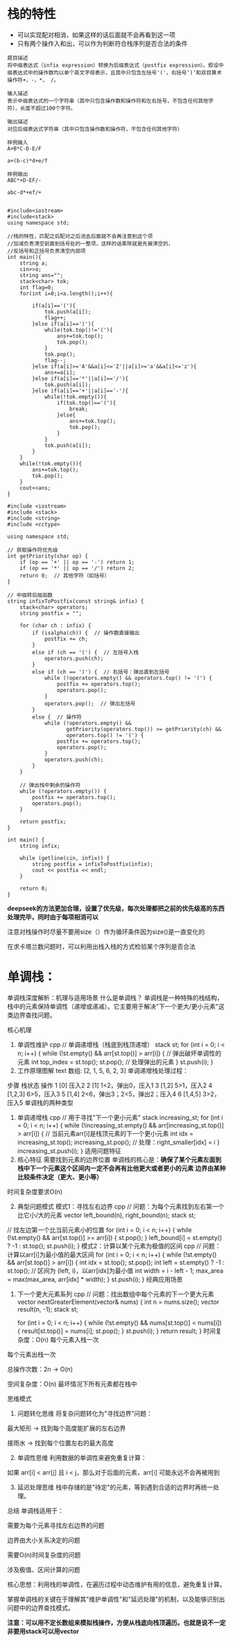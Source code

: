 # 栈的特性
- 可以实现配对相消，如果这样的话后面就不会再看到这一项
- 只有两个操作入和出，可以作为判断符合栈序列是否合法的条件

```
题目描述
将中缀表达式（infix expression）转换为后缀表达式（postfix expression）。假设中缀表达式中的操作数均以单个英文字母表示，且其中只包含左括号'('，右括号‘)’和双目算术操作符+，-，*， /。

输入描述
表示中缀表达式的一个字符串（其中只包含操作数和操作符和左右括号，不包含任何其他字符），长度不超过100个字符。

输出描述
对应后缀表达式字符串（其中只包含操作数和操作符，不包含任何其他字符）

样例输入
A+B*C-D-E/F

a+(b-c)*d+e/f

样例输出
ABC*+D-EF/-

abc-d*+ef/+


#include<iostream>
#include<stack>
using namespace std;

//栈的特性，匹配之后配对之后消去后面就不会再注意到这个项
//加减负责清空前面到括号处的一整项，这样的话乘除就是先被清空的，
//反括号和正括号负责清空内部项
int main(){
    string a;
    cin>>a;
    string ans="";
    stack<char> tok;
    int flag=0;
    for(int i=0;i<a.length();i++){

        if(a[i]=='('){
            tok.push(a[i]);
            flag++;
        }else if(a[i]==')'){
            while(tok.top()!='('){
                ans+=tok.top();
                tok.pop();
            }
            tok.pop();
            flag--;
        }else if(a[i]>='A'&&a[i]<='Z'||a[i]>='a'&&a[i]<='z'){
            ans+=a[i];
        }else if(a[i]=='*'||a[i]=='/'){
            tok.push(a[i]);
        }else if(a[i]=='+'||a[i]=='-'){
            while(!tok.empty()){
                if(tok.top()=='('){
                    break;
                }else{
                    ans+=tok.top();
                    tok.pop();
                }    
            }
            tok.push(a[i]);
        }
    }
    while(!tok.empty()){
        ans+=tok.top();
        tok.pop();
    }
    cout<<ans;
}
```
```
#include <iostream>
#include <stack>
#include <string>
#include <cctype>

using namespace std;

// 获取操作符优先级
int getPriority(char op) {
    if (op == '+' || op == '-') return 1;
    if (op == '*' || op == '/') return 2;
    return 0;  // 其他字符（如括号）
}

// 中缀转后缀函数
string infixToPostfix(const string& infix) {
    stack<char> operators;
    string postfix = "";
    
    for (char ch : infix) {
        if (isalpha(ch)) {  // 操作数直接输出
            postfix += ch;
        }
        else if (ch == '(') {  // 左括号入栈
            operators.push(ch);
        }
        else if (ch == ')') {  // 右括号：弹出直到左括号
            while (!operators.empty() && operators.top() != '(') {
                postfix += operators.top();
                operators.pop();
            }
            operators.pop();  // 弹出左括号
        }
        else {  // 操作符
            while (!operators.empty() && 
                   getPriority(operators.top()) >= getPriority(ch) && 
                   operators.top() != '(') {
                postfix += operators.top();
                operators.pop();
            }
            operators.push(ch);
        }
    }
    
    // 弹出栈中剩余的操作符
    while (!operators.empty()) {
        postfix += operators.top();
        operators.pop();
    }
    
    return postfix;
}

int main() {
    string infix;
    
    while (getline(cin, infix)) {
        string postfix = infixToPostfix(infix);
        cout << postfix << endl;
    }
    
    return 0;
}
```
**deepseek的方法更加合理，设置了优先级，每次处理都把之前的优先级高的东西处理完毕，同时由于每项相消可以**

注意对栈操作时尽量不要用size（）作为循环条件因为size()是一直变化的

在求卡塔兰数问题时，可以利用出栈入栈的方式检验某个序列是否合法

# 单调栈：
单调栈深度解析：机理与适用场景
什么是单调栈？
单调栈是一种特殊的栈结构，栈中的元素保持单调性（递增或递减）。它主要用于解决"下一个更大/更小元素"这类边界查找问题。

核心机理
1. 单调性维护
cpp
// 单调递增栈（栈底到栈顶递增）
stack<int> st;
for (int i = 0; i < n; i++) {
    while (!st.empty() && arr[st.top()] > arr[i]) {
        // 弹出破坏单调性的元素
        int top_index = st.top();
        st.pop();
        // 处理弹出的元素
    }
    st.push(i);
}
2. 工作原理图解
text
数组: [2, 1, 5, 6, 2, 3]
单调递增栈处理过程：

步骤 栈状态        操作
1     [0]         压入2
2     [1]         1<2，弹出0，压入1
3     [1,2]       5>1，压入2
4     [1,2,3]     6>5，压入3
5     [1,4]       2<6，弹出3；2<5，弹出2；压入4
6     [1,4,5]     3>2，压入5
单调栈的两种类型
1. 单调递增栈
cpp
// 用于寻找"下一个更小元素"
stack<int> increasing_st;
for (int i = 0; i < n; i++) {
    while (!increasing_st.empty() && arr[increasing_st.top()] > arr[i]) {
        // 当前元素arr[i]是栈顶元素的下一个更小元素
        int idx = increasing_st.top();
        increasing_st.pop();
        // 处理：right_smaller[idx] = i
    }
    increasing_st.push(i);
}
适用问题特征
1. 核心特征
需要找到元素的边界位置
单调栈的核心是：**确保了某个元素左面到栈中下一个元素这个区间内一定不会再有比他更大或者更小的元素**
**边界由某种比较条件决定（更大、更小等）**

时间复杂度要求O(n)

2. 典型问题模式
模式1：寻找左右边界
cpp
// 问题：为每个元素找到左右第一个比它小/大的元素
vector<int> left_bound(n), right_bound(n);
stack<int> st;

// 找左边第一个比当前元素小的位置
for (int i = 0; i < n; i++) {
    while (!st.empty() && arr[st.top()] >= arr[i]) {
        st.pop();
    }
    left_bound[i] = st.empty() ? -1 : st.top();
    st.push(i);
}
模式2：计算以某个元素为极值的区间
cpp
// 问题：计算以arr[i]为最小值的最大区间
for (int i = 0; i < n; i++) {
    while (!st.empty() && arr[st.top()] > arr[i]) {
        int idx = st.top();
        st.pop();
        int left = st.empty() ? -1 : st.top();
        // 区间为 (left, i)，以arr[idx]为最小值
        int width = i - left - 1;
        max_area = max(max_area, arr[idx] * width);
    }
    st.push(i);
}
经典应用场景
1. 下一个更大元素系列
cpp
// 问题：找出数组中每个元素的下一个更大元素
vector<int> nextGreaterElement(vector<int>& nums) {
    int n = nums.size();
    vector<int> result(n, -1);
    stack<int> st;
    
    for (int i = 0; i < n; i++) {
        while (!st.empty() && nums[st.top()] < nums[i]) {
            result[st.top()] = nums[i];
            st.pop();
        }
        st.push(i);
    }
    return result;
}
时间复杂度：O(n)
每个元素入栈一次

每个元素出栈一次

总操作次数：2n → O(n)

空间复杂度：O(n)
最坏情况下所有元素都在栈中

思维模式
1. 问题转化思维
将复杂问题转化为"寻找边界"问题：

最大矩形 → 找到每个高度能扩展的左右边界

接雨水 → 找到每个位置左右的最大高度

2. 单调性思维
利用数据的单调性来避免重复计算：

如果 arr[i] < arr[j] 且 i < j，那么对于后面的元素，arr[i] 可能永远不会再被用到

3. 延迟处理思维
栈中存储的是"待定"的元素，等到遇到合适的边界时再统一处理。

总结
单调栈适用于：

需要为每个元素寻找左右边界的问题

边界由大小关系决定的问题

需要O(n)时间复杂度的问题

涉及极值、区间计算的问题

核心思想：利用栈的单调性，在遍历过程中动态维护有用的信息，避免重复计算。

掌握单调栈的关键在于理解其"维护单调性"和"延迟处理"的机制，以及能够识别出问题中的边界查找模式。

**注意：可以用不定长数组来模拟栈操作，方便从栈底向栈顶遍历。也就是说不一定非要用stack可以用vector**
